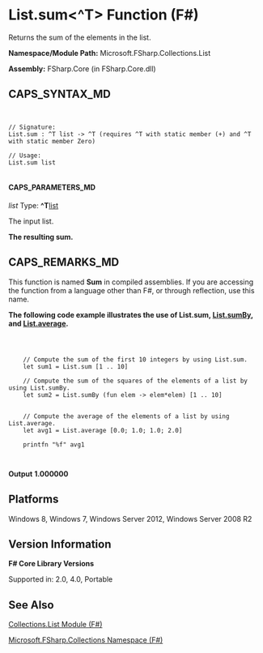 # List.sum<^T> Function (F#)

Returns the sum of the elements in the list.

**Namespace/Module Path:** Microsoft.FSharp.Collections.List

**Assembly:** FSharp.Core (in FSharp.Core.dll)


## CAPS_SYNTAX_MD



```


// Signature:
List.sum : ^T list -> ^T (requires ^T with static member (+) and ^T with static member Zero)

// Usage:
List.sum list


```



#### CAPS_PARAMETERS_MD
*list*
Type: **^T**[list](http://msdn.microsoft.com/en-us/library/c627b668-477b-4409-91ed-06d7f1b3e4a7)


The input list.



**The resulting sum.**
## CAPS_REMARKS_MD
This function is named **Sum** in compiled assemblies. If you are accessing the function from a language other than F#, or through reflection, use this name.

**The following code example illustrates the use of List.sum, [List.sumBy](http://msdn.microsoft.com/en-us/library/b7623389-0fe1-4762-9c67-51079903ab7d), and [List.average](http://msdn.microsoft.com/en-us/library/2b9a627b-106d-4548-8c4c-ab5058b8f8e1).**


```



    // Compute the sum of the first 10 integers by using List.sum.
    let sum1 = List.sum [1 .. 10]

    // Compute the sum of the squares of the elements of a list by using List.sumBy.
    let sum2 = List.sumBy (fun elem -> elem*elem) [1 .. 10]


    // Compute the average of the elements of a list by using List.average.
    let avg1 = List.average [0.0; 1.0; 1.0; 2.0]

    printfn "%f" avg1



```



**Output**
**1.000000**
## Platforms
Windows 8, Windows 7, Windows Server 2012, Windows Server 2008 R2


## Version Information
**F# Core Library Versions**

Supported in: 2.0, 4.0, Portable




## See Also
[Collections.List Module &#40;F&#35;&#41;](Collections.List+Module+%28F%23%29.md)

[Microsoft.FSharp.Collections Namespace &#40;F&#35;&#41;](Microsoft.FSharp.Collections+Namespace+%28F%23%29.md)

